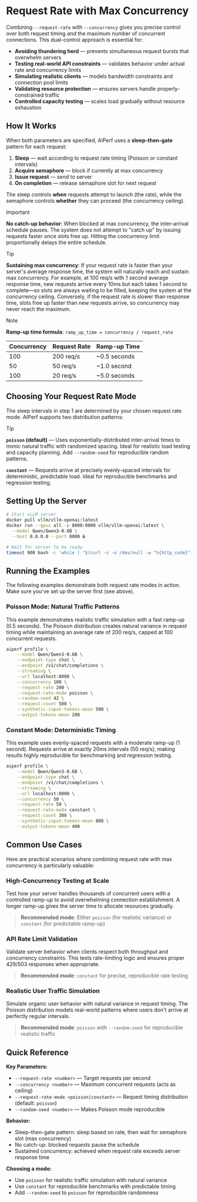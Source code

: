 <!--
SPDX-FileCopyrightText: Copyright (c) 2024-2025 NVIDIA CORPORATION & AFFILIATES. All rights reserved.
SPDX-License-Identifier: Apache-2.0
-->

# Request Rate with Max Concurrency

Combining `--request-rate` with `--concurrency` gives you precise control over both request timing *and* the maximum number of concurrent connections. This dual-control approach is essential for:

- **Avoiding thundering herd** — prevents simultaneous request bursts that overwhelm servers
- **Testing real-world API constraints** — validates behavior under actual rate and concurrency limits
- **Simulating realistic clients** — models bandwidth constraints and connection pool limits
- **Validating resource protection** — ensures servers handle properly-constrained traffic
- **Controlled capacity testing** — scales load gradually without resource exhaustion

## How It Works

When both parameters are specified, AIPerf uses a **sleep-then-gate** pattern for each request:

1. **Sleep** — wait according to request rate timing (Poisson or constant intervals)
2. **Acquire semaphore** — block if currently at max concurrency
3. **Issue request** — send to server
4. **On completion** — release semaphore slot for next request

The sleep controls **when** requests attempt to launch (the rate), while the semaphore controls **whether** they can proceed (the concurrency ceiling).

> [!IMPORTANT]
> **No catch-up behavior**: When blocked at max concurrency, the inter-arrival schedule pauses. The system does not attempt to "catch up" by issuing requests faster once slots free up. Hitting the concurrency limit proportionally delays the entire schedule.

> [!TIP]
> **Sustaining max concurrency**: If your request rate is faster than your server's average response time, the system will naturally reach and sustain max concurrency. For example, at 100 req/s with 1 second average response time, new requests arrive every 10ms but each takes 1 second to complete—so slots are always waiting to be filled, keeping the system at the concurrency ceiling. Conversely, if the request rate is slower than response time, slots free up faster than new requests arrive, so concurrency may never reach the maximum.

> [!NOTE]
> **Ramp-up time formula**: `ramp_up_time = concurrency / request_rate`
>
> | Concurrency | Request Rate | Ramp-up Time |
> |-------------|--------------|--------------|
> | 100         | 200 req/s    | ~0.5 seconds |
> | 50          | 50 req/s     | ~1.0 second  |
> | 100         | 20 req/s     | ~5.0 seconds |

## Choosing Your Request Rate Mode

The sleep intervals in step 1 are determined by your chosen request rate mode. AIPerf supports two distribution patterns:

> [!TIP]
> **`poisson` (default)** — Uses exponentially-distributed inter-arrival times to mimic natural traffic with randomized spacing. Ideal for realistic load testing and capacity planning. Add `--random-seed` for reproducible random patterns.
>
> **`constant`** — Requests arrive at precisely evenly-spaced intervals for deterministic, predictable load. Ideal for reproducible benchmarks and regression testing.

## Setting Up the Server

```bash
# Start vLLM server
docker pull vllm/vllm-openai:latest
docker run --gpus all -p 8000:8000 vllm/vllm-openai:latest \
  --model Qwen/Qwen3-0.6B \
  --host 0.0.0.0 --port 8000 &
```

```bash
# Wait for server to be ready
timeout 900 bash -c 'while [ "$(curl -s -o /dev/null -w "%{http_code}" localhost:8000/v1/chat/completions -H "Content-Type: application/json" -d "{\"model\":\"Qwen/Qwen3-0.6B\",\"messages\":[{\"role\":\"user\",\"content\":\"test\"}],\"max_tokens\":1}")" != "200" ]; do sleep 2; done' || { echo "vLLM not ready after 15min"; exit 1; }
```

## Running the Examples

The following examples demonstrate both request rate modes in action. Make sure you've set up the server first (see above).

### Poisson Mode: Natural Traffic Patterns

This example demonstrates realistic traffic simulation with a fast ramp-up (0.5 seconds). The Poisson distribution creates natural variance in request timing while maintaining an average rate of 200 req/s, capped at 100 concurrent requests.

<!-- aiperf-run-vllm-default-openai-endpoint-server -->
```bash
aiperf profile \
    --model Qwen/Qwen3-0.6B \
    --endpoint-type chat \
    --endpoint /v1/chat/completions \
    --streaming \
    --url localhost:8000 \
    --concurrency 100 \
    --request-rate 200 \
    --request-rate-mode poisson \
    --random-seed 42 \
    --request-count 500 \
    --synthetic-input-tokens-mean 500 \
    --output-tokens-mean 200
```
<!-- /aiperf-run-vllm-default-openai-endpoint-server -->

### Constant Mode: Deterministic Timing

This example uses evenly-spaced requests with a moderate ramp-up (1 second). Requests arrive at exactly 20ms intervals (50 req/s), making results highly reproducible for benchmarking and regression testing.

<!-- aiperf-run-vllm-default-openai-endpoint-server -->
```bash
aiperf profile \
    --model Qwen/Qwen3-0.6B \
    --endpoint-type chat \
    --endpoint /v1/chat/completions \
    --streaming \
    --url localhost:8000 \
    --concurrency 50 \
    --request-rate 50 \
    --request-rate-mode constant \
    --request-count 300 \
    --synthetic-input-tokens-mean 800 \
    --output-tokens-mean 400
```
<!-- /aiperf-run-vllm-default-openai-endpoint-server -->

## Common Use Cases

Here are practical scenarios where combining request rate with max concurrency is particularly valuable:

### High-Concurrency Testing at Scale

Test how your server handles thousands of concurrent users with a controlled ramp-up to avoid overwhelming connection establishment. A longer ramp-up gives the server time to allocate resources gradually.

> **Recommended mode**: Either `poisson` (for realistic variance) or `constant` (for predictable ramp-up)

### API Rate Limit Validation

Validate server behavior when clients respect both throughput and concurrency constraints. This tests rate-limiting logic and ensures proper 429/503 responses when appropriate.

> **Recommended mode**: `constant` for precise, reproducible rate testing

### Realistic User Traffic Simulation

Simulate organic user behavior with natural variance in request timing. The Poisson distribution models real-world patterns where users don't arrive at perfectly regular intervals.

> **Recommended mode**: `poisson` with `--random-seed` for reproducible realistic traffic

## Quick Reference

**Key Parameters:**
- `--request-rate <number>` — Target requests per second
- `--concurrency <number>` — Maximum concurrent requests (acts as ceiling)
- `--request-rate-mode <poisson|constant>` — Request timing distribution (default: `poisson`)
- `--random-seed <number>` — Makes Poisson mode reproducible

**Behavior:**
- Sleep-then-gate pattern: sleep based on rate, then wait for semaphore slot (max concurrency)
- No catch-up: blocked requests pause the schedule
- Sustained concurrency: achieved when request rate exceeds server response time

**Choosing a mode:**
- Use `poisson` for realistic traffic simulation with natural variance
- Use `constant` for reproducible benchmarks with predictable timing
- Add `--random-seed` to `poisson` for reproducible randomness
